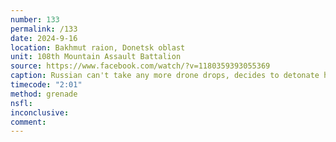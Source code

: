 ```yaml
---
number: 133
permalink: /133
date: 2024-9-16
location: Bakhmut raion, Donetsk oblast
unit: 108th Mountain Assault Battalion
source: https://www.facebook.com/watch/?v=1180359393055369
caption: Russian can't take any more drone drops, decides to detonate his own grenade near his chest
timecode: "2:01"
method: grenade
nsfl: 
inconclusive: 
comment: 
---
```

<script async src="https://telegram.org/js/telegram-widget.js?22" data-telegram-post="ukr_pics/23619" data-width="100%" data-userpic="false"></script>